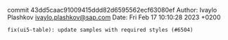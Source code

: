 commit 43dd5caac91009415ddd82d6595562ecf63080ef
Author: Ivaylo Plashkov <ivaylo.plashkov@sap.com>
Date:   Fri Feb 17 10:10:28 2023 +0200

    fix(ui5-table): update samples with required styles (#6504)
